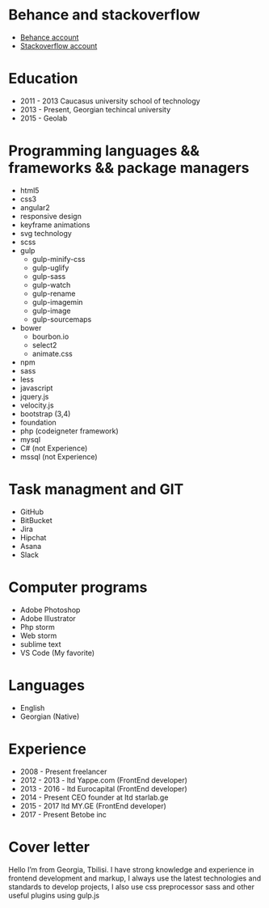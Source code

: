 # Behance and stackoverflow

* [Behance account](https://www.behance.net/valeri879)
* [Stackoverflow account](https://stackoverflow.com/users/2678346/val-kharitonashvili)

# Education

* 2011 - 2013 Caucasus university school of technology
* 2013 - Present, Georgian techincal university
* 2015 - Geolab

# Programming languages && frameworks && package managers

* html5
* css3
* angular2
* responsive design
* keyframe animations
* svg technology
* scss
* gulp
  * gulp-minify-css
  * gulp-uglify
  * gulp-sass
  * gulp-watch
  * gulp-rename
  * gulp-imagemin
  * gulp-image
  * gulp-sourcemaps
* bower
  * bourbon.io
  * select2
  * animate.css
* npm
* sass
* less
* javascript
* jquery.js
* velocity.js
* bootstrap (3,4)
* foundation
* php (codeigneter framework)
* mysql
* C# (not Experience)
* mssql (not Experience)

# Task managment and GIT

* GitHub
* BitBucket
* Jira
* Hipchat
* Asana
* Slack

# Computer programs

* Adobe Photoshop
* Adobe Illustrator
* Php storm
* Web storm
* sublime text
* VS Code (My favorite)

# Languages

* English
* Georgian (Native)

# Experience 

* 2008 - Present freelancer
* 2012 - 2013 - ltd Yappe.com (FrontEnd developer)
* 2013 - 2016 - ltd Eurocapital (FrontEnd developer)
* 2014 - Present CEO founder at ltd starlab.ge
* 2015 - 2017 ltd MY.GE  (FrontEnd developer)
* 2017 - Present Betobe inc

# Cover letter

Hello I’m from Georgia, Tbilisi. I have strong knowledge and experience in frontend development and markup, I always use the latest technologies and standards to develop projects, I also use css preprocessor sass and other useful plugins using gulp.js












